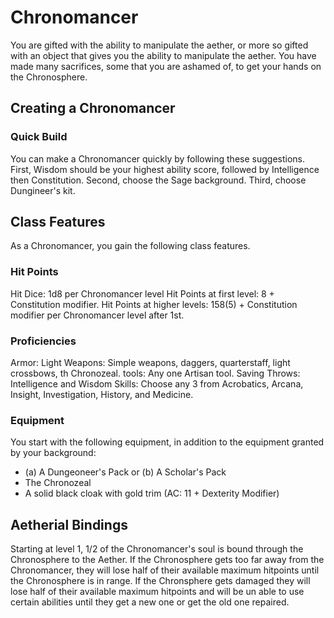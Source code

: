 # Chronomancer

You are gifted with the ability to manipulate the aether, or more so gifted with an object that gives you the ability to manipulate the aether. You have made many sacrifices, some that you are ashamed of, to get your hands on the Chronosphere.

## Creating a Chronomancer

### Quick Build

You can make a Chronomancer quickly by following these suggestions. First, Wisdom should be your highest ability score, followed by Intelligence then Constitution. Second, choose the Sage background. Third, choose Dungineer's kit.

## Class Features

 As a Chronomancer, you gain the following class features.

 ### Hit Points

 Hit Dice: 1d8 per Chronomancer level
 Hit Points at first level: 8 + Constitution modifier.
 Hit Points at higher levels: 158(5) + Constitution modifier per Chronomancer level after 1st.

 ### Proficiencies

 Armor: Light
 Weapons: Simple weapons, daggers, quarterstaff, light crossbows, th Chronozeal.
 tools: Any one Artisan tool.
 Saving Throws: Intelligence and Wisdom
 Skills: Choose any 3 from Acrobatics, Arcana, Insight, Investigation, History, and Medicine.

 ### Equipment

 You start with the following equipment, in addition to the equipment granted by your background:
 * (a) A Dungeoneer's Pack or (b) A Scholar's Pack
 * The Chronozeal
 * A solid black cloak with gold trim (AC: 11 + Dexterity Modifier)

 ## Aetherial Bindings

 Starting at level 1, 1/2 of the Chronomancer's soul is bound through the Chronosphere to the Aether. If the Chronosphere gets too far away from the Chronomancer, they will lose half of their available maximum hitpoints until the Chronosphere is in range. If the Chronsphere  gets damaged they will lose half of their available maximum hitpoints and will be un able to use certain abilities until they get a new one or get the old one repaired.

